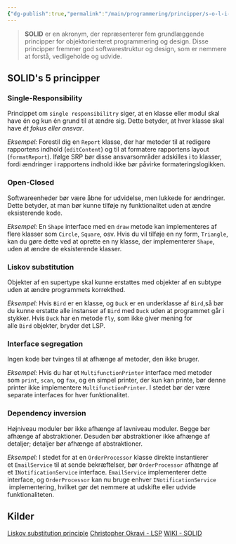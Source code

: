 ```yaml
---
{"dg-publish":true,"permalink":"/main/programmering/principper/s-o-l-i-d/","title":"S.O.L.I.D","tags":["Principper","Programmering","SOLID"],"created":"2024-08-11T07:40:41.131+02:00"}
---
```


> **SOLID** er en akronym, der repræsenterer fem grundlæggende principper for
>objektorienteret programmering og design. Disse principper fremmer god
>softwarestruktur og design, som er nemmere at forstå, vedligeholde og
>udvide.

## SOLID's 5 principper

### Single-Responsibility

Princippet om `single responsibilitry` siger, at en klasse eller modul skal have
én og kun én grund til at ændre sig. Dette betyder, at hver klasse skal have
*ét fokus eller ansvar*.

*Eksempel:* Forestil dig en `Report` klasse, der har metoder til at redigere
rapportens indhold (`editContent`) og til at formatere rapportens layout
(`formatReport`). Ifølge SRP bør disse ansvarsområder adskilles i to
klasser, fordi ændringer i rapportens indhold ikke bør påvirke
formateringslogikken.

### Open-Closed

Softwareenheder bør være åbne for udvidelse, men lukkede for ændringer.
Dette betyder, at man bør kunne tilføje ny funktionalitet uden at ændre
eksisterende kode.

*Eksempel:* En `Shape` interface med en `draw` metode kan implementeres af
flere klasser som `Circle`, `Square`, osv. Hvis du vil tilføje en ny
form, `Triangle`, kan du gøre dette ved at oprette en ny klasse, der
implementerer `Shape`, uden at ændre de eksisterende klasser.

### Liskov substitution

Objekter af en supertype skal kunne erstattes med objekter af en
subtype uden at ændre programmets korrekthed.

*Eksempel:* Hvis `Bird` er en klasse, og `Duck` er en underklasse af
`Bird`,så bør du kunne erstatte alle instanser af `Bird` med `Duck`
uden at programmet går i stykker. Hvis `Duck` har en metode `fly`,
som ikke giver mening for alle `Bird` objekter, bryder det LSP.

### Interface segregation

Ingen kode bør tvinges til at afhænge af metoder, den ikke bruger.

*Eksempel:* Hvis du har et `MultifunctionPrinter` interface med metoder
som `print`, `scan`, og `fax`, og en simpel printer, der kun kan printe,
bør denne printer ikke implementere `MultifunctionPrinter`. I stedet
bør der være separate interfaces for hver funktionalitet.

### Dependency inversion

Højniveau moduler bør ikke afhænge af lavniveau moduler. Begge bør afhænge
af abstraktioner. Desuden bør abstraktioner ikke afhænge af detaljer;
detaljer bør afhænge af abstraktioner.

*Eksempel:* I stedet for at en `OrderProcessor` klasse direkte instantierer
et `EmailService` til at sende bekræftelser, bør `OrderProcessor` afhænge
af et `INotificationService` interface. `EmailService` implementerer dette
interface, og `OrderProcessor` kan nu bruge enhver `INotificationService`
 implementering, hvilket gør det nemmere at udskifte eller udvide
funktionaliteten.

## Kilder

[Liskov substitution principle](https://www.youtube.com/watch?v=-Z-17h3jG0A)
[Christopher Okravi - LSP](https://www.youtube.com/watch?v=7hXi0N1oWFU)
[WIKI - SOLID](https://en.wikipedia.org/wiki/SOLID)
